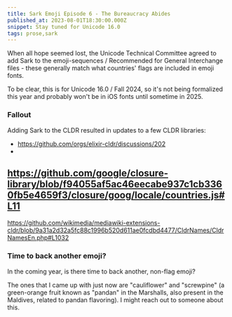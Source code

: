 ```yaml
---
title: Sark Emoji Episode 6 - The Bureaucracy Abides
published_at: 2023-08-01T18:30:00.000Z
snippet: Stay tuned for Unicode 16.0
tags: prose,sark
---
```


When all hope seemed lost, the Unicode Technical Committee agreed to add Sark to the emoji-sequences / Recommended 
for General Interchange files - these generally match what countries' flags are included in emoji fonts.

To be clear, this is for Unicode 16.0 / Fall 2024, so it's not being formalized this year and probably won't be in 
iOS fonts until sometime in 2025.

### Fallout

Adding Sark to the CLDR resulted in updates to a few CLDR libraries:

- https://github.com/orgs/elixir-cldr/discussions/202
- 
https://github.com/google/closure-library/blob/f94055af5ac46eecabe937c1cb3360fb5e4659f3/closure/goog/locale/countries.js#L11
- 
https://github.com/wikimedia/mediawiki-extensions-cldr/blob/9a31a2d32a5fc88c1996b520d611ae0fcdbd4477/CldrNames/CldrNamesEn.php#L1032

### Time to back another emoji?

In the coming year, is there time to back another, non-flag emoji?

The ones that I came up with just now are "cauliflower" and "screwpine" (a green-orange fruit known as "pandan" in 
the Marshalls, also present in the Maldives, related to pandan flavoring). I might reach out to someone about this.

<br/>
<br/>
<br/>
